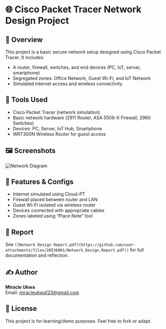 # 🌐 Cisco Packet Tracer Network Design Project

## 📌 Overview

This project is a basic secure network setup designed using Cisco Packet Tracer. It includes:
- A router, firewall, switches, and end devices (PC, IoT, server, smartphone)
- Segregated zones: Office Network, Guest Wi-Fi, and IoT Network
- Simulated internet access and wireless connectivity

## 🧰 Tools Used

- Cisco Packet Tracer (network simulation)
- Basic network hardware (2911 Router, ASA 5506-X Firewall, 2960 Switches)
- Devices: PC, Server, IoT Hub, Smartphone
- WRT300N Wireless Router for guest access

## 🖼️ Screenshots

![Network Diagram](https://github.com/user-attachments/assets/f3b3a795-a696-45ff-b1de-25cf1698dd92)

## 🧪 Features & Configs

- Internet simulated using Cloud-PT
- Firewall placed between router and LAN
- Guest Wi-Fi isolated via wireless router
- Devices connected with appropriate cables
- Zones labeled using “Place Note” tool

## 📄 Report

See `([Network Design Report.pdf](https://github.com/user-attachments/files/20536061/Network.Design.Report.pdf))` for full documentation and reflection.

## ✍️ Author

**Miracle Ukwa**  
Email: miracleukwa123@gmail.com

## 📘 License

This project is for learning/demo purposes. Feel free to fork or adapt.

